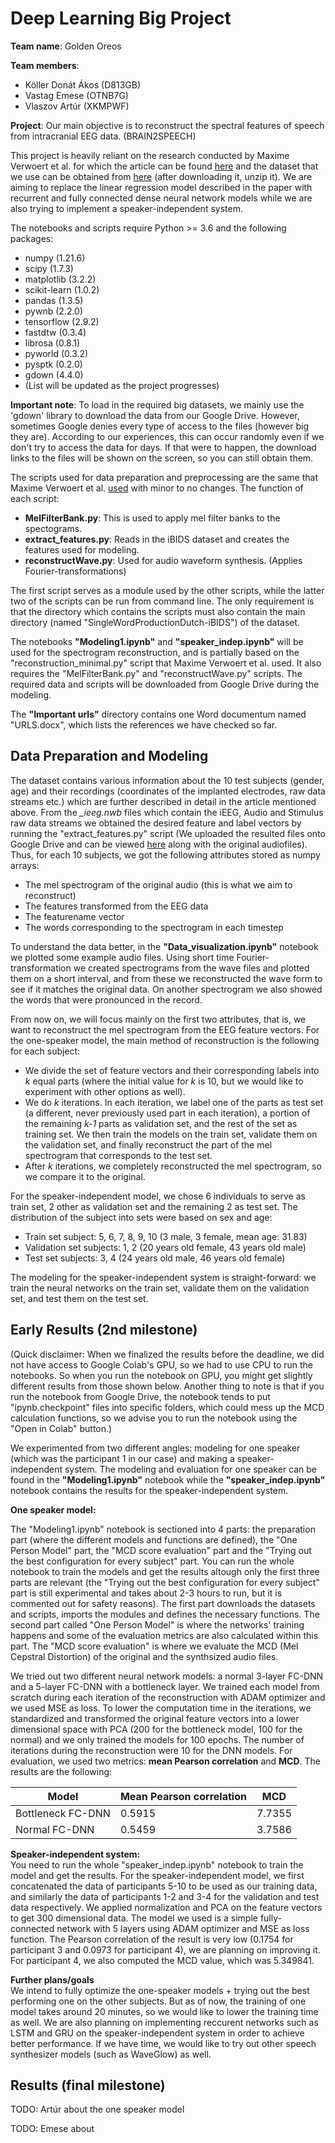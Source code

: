 <h1>Deep Learning Big Project</h1>

<b>Team name</b>: Golden Oreos

<b>Team members</b>:
- Köller Donát Ákos (D813GB)
- Vastag Emese (OTNB7G)
- Vlaszov Artúr (XKMPWF)

<b>Project</b>:
Our main objective is to reconstruct the spectral features of speech from intracranial EEG data. (BRAIN2SPEECH)<br>

This project is heavily reliant on the research conducted by Maxime Verwoert
et al. for which the article can be found <a href="https://www.nature.com/articles/s41597-022-01542-9" rel='nofollow'>here</a> and
the dataset that we use can be obtained from <a href="https://osf.io/download/g6q5m/" rel='nofollow'>here</a> (after downloading it, unzip it). We are aiming to replace the linear regression model described in the paper with recurrent and fully connected dense neural network models while we are also trying to implement a speaker-independent system.

The notebooks and scripts require Python >= 3.6 and the following packages:
- numpy (1.21.6)
- scipy (1.7.3)
- matplotlib (3.2.2)
- scikit-learn (1.0.2)
- pandas (1.3.5)
- pywnb (2.2.0)
- tensorflow (2.9.2)
- fastdtw (0.3.4)
- librosa (0.8.1) 
- pyworld (0.3.2) 
- pysptk (0.2.0) 
- gdown (4.4.0)
- (List will be updated as the project progresses)

<b>Important note</b>: To load in the required big datasets, we mainly use the 'gdown' library to download the data from our Google Drive. However, sometimes Google denies every type of access to the files (however big they are). According to our experiences, this can occur randomly even if we don't try to access the data for days. If that were to happen, the download links to the files will be shown on the screen, so you can still obtain them.

The scripts used for data preparation and preprocessing are the same that Maxime Verwoert et al. 
<a href="https://github.com/neuralinterfacinglab/SingleWordProductionDutch">used</a> with minor to no changes. 
The function of each script:
- <b>MelFilterBank.py</b>: This is used to apply mel filter banks to the spectograms.
- <b>extract_features.py</b>: Reads in the iBIDS dataset and creates the features used for modeling.
- <b>reconstructWave.py</b>: Used for audio waveform synthesis. (Applies Fourier-transformations)

The first script serves as a module used by the other scripts, while the latter two of the scripts can be run from 
command line. The only requirement is that the directory which contains the scripts must also contain the main directory 
(named "SingleWordProductionDutch-iBIDS") of the dataset.


The notebooks <b>"Modeling1.ipynb"</b>  and <b>"speaker_indep.ipynb"</b> will be used for the spectrogram reconstruction, and is partially based on the "reconstruction_minimal.py" script 
that Maxime Verwoert et al. used. It also requires the "MelFilterBank.py" and "reconstructWave.py" scripts. The required data and scripts will be downloaded from Google Drive during the modeling.

The <b>"Important urls"</b> directory contains one Word documentum named "URLS.docx", which lists the references we have checked so far.

<h2> Data Preparation and Modeling </h2>

The dataset contains various information about the 10 test subjects (gender, age) and their recordings (coordinates of the implanted electrodes, raw data streams etc.) which are further described in detail in the article mentioned above. From the <i>_ieeg.nwb</i> files which contain the iEEG, Audio and Stimulus raw data streams we obtained the desired feature and label vectors by running the "extract_features.py" script (We uploaded the resulted files onto Google Drive and can be viewed <a href="https://drive.google.com/drive/folders/1pdc95RPUk-Zh0J8kaYo8cXz_ickSOwcB?usp=sharing">here</a> along with the original audiofiles). 
Thus, for each 10 subjects, we got the following attributes stored as numpy arrays:
- The mel spectrogram of the original audio (this is what we aim to reconstruct)
- The features transformed from the EEG data
- The featurename vector
- The words corresponding to the spectrogram in each timestep

To understand the data better, in the <b>"Data_visualization.ipynb"</b> notebook we plotted some example audio files. Using short time Fourier-transformation we created spectrograms from the wave files and plotted them on a short interval, and from these we reconstructed the wave form to see if it matches the original data. On another spectrogram we also showed the words that were pronounced in the record.

From now on, we will focus mainly on the first two attributes, that is, we want to reconstruct the mel spectrogram from the EEG feature vectors.
For the one-speaker model, the main method of reconstruction is the following for each subject:
- We divide the set of feature vectors and their corresponding labels into <i>k</i> equal parts (where the initial value for <i>k</i> is 10, but we would like to experiment with other options as well).
- We do <i>k</i> iterations. In each iteration, we label one of the parts as test set (a different, never previously used part in each iteration),
a portion of the remaining <i>k-1</i> parts as validation set, and the rest of the set as training set. We then train the models on the train set, validate them on the validation set, and finally reconstruct the part of the mel spectrogram that corresponds to the test set.
- After <i>k</i> iterations, we completely reconstructed the mel spectrogram, so we compare it to the original.

For the speaker-independent model, we chose 6 individuals to serve as train set, 2 other as validation set and the remaining 2 as test set. 
The distribution of the subject into sets were based on sex and age:
- Train set subject: 5, 6, 7, 8, 9, 10 (3 male, 3 female, mean age: 31.83)
- Validation set subjects: 1, 2 (20 years old female, 43 years old male)
- Test set subjects: 3, 4  (24 years old male, 46 years old female)

The modeling for the speaker-independent system is straight-forward: we train the neural networks on the train set, validate them on the 
validation set, and test them on the test set.

<h2> Early Results (2nd milestone) </h2>

(Quick disclaimer: When we finalized the results before the deadline, we did not have access to Google Colab's GPU, so we had to use CPU to run the notebooks. So when you run the notebook on GPU, you might get slightly different results from those shown below. Another thing to note is that if you run the notebook from Google Drive, the notebook tends to put "ipynb.checkpoint" files into specific folders, which could mess up the MCD calculation functions, so we advise you to run the notebook using the "Open in Colab" button.)

We experimented from two different angles: modeling for one speaker (which was the participant 1 in our case) and making a speaker-independent system. The modeling and evaluation for one speaker can be found in the <b>"Modeling1.ipynb"</b> notebook while the <b>"speaker_indep.ipynb"</b> notebook contains the results for the speaker-independent system. 

<b>One speaker model:</b>

The "Modeling1.ipynb" notebook is sectioned into 4 parts: the preparation part (where the different models and functions are defined), the "One Person Model" part, the "MCD score evaluation" part and the "Trying out the best configuration for every subject" part. You can run the whole notebook to train the models and get the results altough only the first three parts are relevant (the "Trying out the best configuration for every subject" part is still experimental and takes about 2-3 hours to run, but it is commented out for safety reasons). The first part downloads the datasets and scripts, imports the modules and defines the necessary functions. The second part called "One Person Model" is where the networks' training happens and some of the evaluation metrics are also calculated within this part. The "MCD score evaluation" is where we evaluate the MCD (Mel Cepstral Distortion) of the original and the synthsized audio files.

We tried out two different neural network models: a normal 3-layer FC-DNN and a 5-layer FC-DNN with a bottleneck layer. We trained each model from scratch during each iteration of the reconstruction with ADAM optimizer and we used MSE as loss. To lower the computation time in the iterations, we standardized and transformed the original feature vectors into a lower dimensional space with PCA (200 for the bottleneck model, 100 for the normal) and we only trained the models for 100 epochs. The number of iterations during the reconstruction were 10 for the DNN models.
For evaluation, we used two metrics: <b>mean Pearson correlation</b> and <b>MCD</b>. The results are the following:

<table>
<thead>
  <tr>
    <th>Model </th>
    <th>Mean Pearson correlation</th>
    <th>MCD</th>
  </tr>
</thead>
<tbody>
  <tr>
    <td>Bottleneck FC-DNN</td>
    <td>0.5915</td>
    <td>7.7355</td>
  </tr>
  <tr>
    <td>Normal FC-DNN</td>
    <td>0.5459</td>
    <td>3.7586</td>
  </tr>
</tbody>
</table>

<b>Speaker-independent system:</b> <br>
You need to run the whole "speaker_indep.ipynb" notebook to train the model and get the results. For the speaker-independent model, we first concatenated the data of participants 5-10 to be used as our training data, and similarly the data of participants 1-2 and 3-4 for the validation and test data respectively. We applied normalization and PCA on the feature vectors to get 300 dimensional data. The model we used is a simple fully-connected network with 5 layers using ADAM optimizer and MSE as loss function. The Pearson correlation of the result is very low (0.1754 for participant 3 and 0.0973 for participant 4), we are planning on improving it. For participant 4, we also computed the MCD value, which was 5.349841.


<b>Further plans/goals</b> <br>
We intend to fully optimize the one-speaker models + trying out the best performing one on the other subjects. But as of now, the training of one model takes around 20 minutes, so we would like to lower the training time as well. We are also planning on implementing reccurent networks such as LSTM and GRU on the speaker-independent system in order to achieve better performance. If we have time, we would like to try out other speech synthesizer models (such as WaveGlow) as well.

<h2> Results (final milestone) </h2>

TODO: Artúr about the one speaker model

TODO: Emese about 

